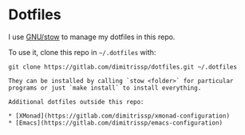 # Dotfiles

I use [GNU/stow](https://www.gnu.org/software/stow/) to manage my dotfiles in this repo.

To use it, clone this repo in `~/.dotfiles` with:

```console
git clone https://gitlab.com/dimitrissp/dotfiles.git ~/.dotfiles

They can be installed by calling `stow <folder>` for particular programs or just `make install` to install everything.

Additional dotfiles outside this repo:

* [XMonad](https://gitlab.com/dimitrissp/xmonad-configuration)
* [Emacs](https://gitlab.com/dimitrissp/emacs-configuration)


